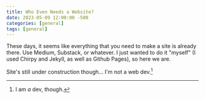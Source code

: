 ```yaml
---
title: Who Even Needs a Website?
date: 2023-05-09 12:00:00 -500
categories: [general]
tags: [general]
---
```


These days, it seems like everything that you need to make a site is already there. Use Medium, Substack, or whatever. I just wanted to do it "myself" (I used Chirpy and Jekyll, as well as Github Pages), so here we are.

Site's still under construction though... I'm not a web dev.[^1]

[^1]: I am *a* dev, though.